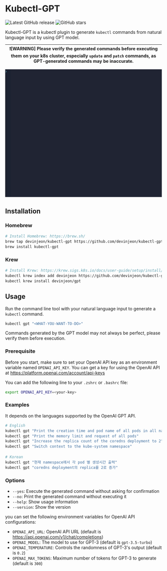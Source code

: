 # Kubectl-GPT

![Latest GitHub release](https://img.shields.io/github/release/devinjeon/kubectl-gpt.svg)
![GitHub stars](https://img.shields.io/github/stars/devinjeon/kubectl-gpt.svg?label=github%20stars)

Kubectl-GPT is a kubectl plugin to generate `kubectl` commands from natural language input by using GPT model.

| ❗[WARNING] Please verify the generated commands before executing them on your k8s cluster, especially `update` and `patch` commands, as GPT-generated commands may be inaccurate. |
|-|

![demo](demo.gif)

## Installation

### Homebrew

```bash
# Install Homebrew: https://brew.sh/
brew tap devinjeon/kubectl-gpt https://github.com/devinjeon/kubectl-gpt
brew install kubectl-gpt
```

### Krew

```bash
# Install Krew: https://krew.sigs.k8s.io/docs/user-guide/setup/install/
kubectl krew index add devinjeon https://github.com/devinjeon/kubectl-gpt
kubectl krew install devinjeon/gpt
```

## Usage

Run the command line tool with your natural language input to generate a `kubectl` command.

```bash
kubectl gpt "<WHAT-YOU-WANT-TO-DO>"
```

Commands generated by the GPT model may not always be perfect, please verify them before execution.

### Prerequisite

Before you start, make sure to set your OpenAI API key as an environment variable named `OPENAI_API_KEY`.
You can get a key for using the OpenAI API at https://platform.openai.com/account/api-keys

You can add the following line to your `.zshrc` or `.bashrc` file:

```bash
export OPENAI_API_KEY=<your-key>
```

### Examples

It depends on the languages supported by the OpenAI GPT API.

```bash
# English
kubectl gpt "Print the creation time and pod name of all pods in all namespaces."
kubectl gpt "Print the memory limit and request of all pods"
kubectl gpt "Increase the replica count of the coredns deployment to 2"
kubectl gpt "Switch context to the kube-system namespace"

# Korean
kubectl gpt "현재 namespace에서 각 pod 별 생성시간 출력"
kubectl gpt "coredns deployment의 replica를 2로 증가"
```

### Options

- `--yes`: Execute the generated command without asking for confirmation
- `--no`: Print the generated command without executing it
- `--help`: Show usage information
- `--version`: Show the version

you can set the following environment variables for OpenAI API configurations:

- `OPENAI_API_URL`: OpenAI API URL (default is https://api.openai.com/v1/chat/completions)
- `OPENAI_MODEL`: The model to use for GPT-3 (default is `gpt-3.5-turbo`)
- `OPENAI_TEMPERATURE`: Controls the randomness of GPT-3's output (default is `0.2`)
- `OPENAI_MAX_TOKENS`: Maximum number of tokens for GPT-3 to generate (default is `300`)
